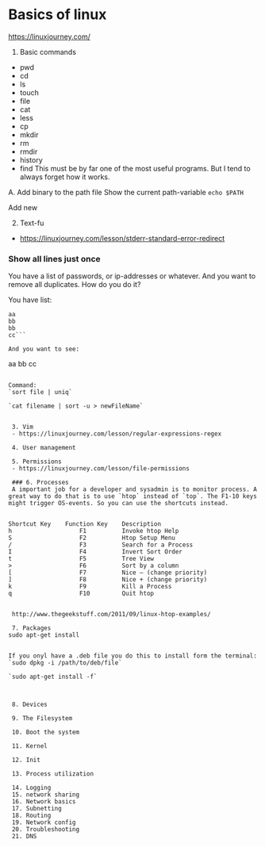 # Basics of linux

https://linuxjourney.com/

1. Basic commands
 - pwd
 - cd
 - ls
 - touch
 - file 
 - cat
 - less
 - cp
 - mkdir 
 - rm
 - rmdir
 - history
 - find
 This must be by far one of the most useful programs. But I tend to always forget how it works.
 
 A. Add binary to the path file
 Show the current path-variable
 `echo $PATH`
 
 Add new 
 
 2. Text-fu
 - https://linuxjourney.com/lesson/stderr-standard-error-redirect

### Show all lines just once
You have a list of passwords, or ip-addresses or whatever. And you want to remove all duplicates. How do you do it?


You have list:
```aa
aa
bb
bb
cc```

And you want to see: 
```
aa
bb
cc
```

Command:
`sort file | uniq`

`cat filename | sort -u > newFileName`


 3. Vim
 - https://linuxjourney.com/lesson/regular-expressions-regex

 4. User management

 5. Permissions
 - https://linuxjourney.com/lesson/file-permissions

 ### 6. Processes
 A important job for a developer and sysadmin is to monitor process. A great way to do that is to use `htop` instead of `top`. The F1-10 keys might trigger OS-events. So you can use the shortcuts instead.  
 
 
Shortcut Key	Function Key	Description
h	                F1       	Invoke htop Help
S	                F2       	Htop Setup Menu
/	                F3       	Search for a Process
I	                F4       	Invert Sort Order
t	                F5       	Tree View
>	                F6       	Sort by a column
[	                F7       	Nice – (change priority)
]	                F8       	Nice + (change priority)
k	                F9       	Kill a Process
q	                F10     	Quit htop
 
 
 http://www.thegeekstuff.com/2011/09/linux-htop-examples/

 7. Packages
sudo apt-get install


If you onyl have a .deb file you do this to install form the terminal:
`sudo dpkg -i /path/to/deb/file`

`sudo apt-get install -f`



 8. Devices

 9. The Filesystem

 10. Boot the system

 11. Kernel

 12. Init

 13. Process utilization

 14. Logging
 15. network sharing
 16. Network basics
 17. Subnetting
 18. Routing
 19. Network config
 20. Troubleshooting
 21. DNS
